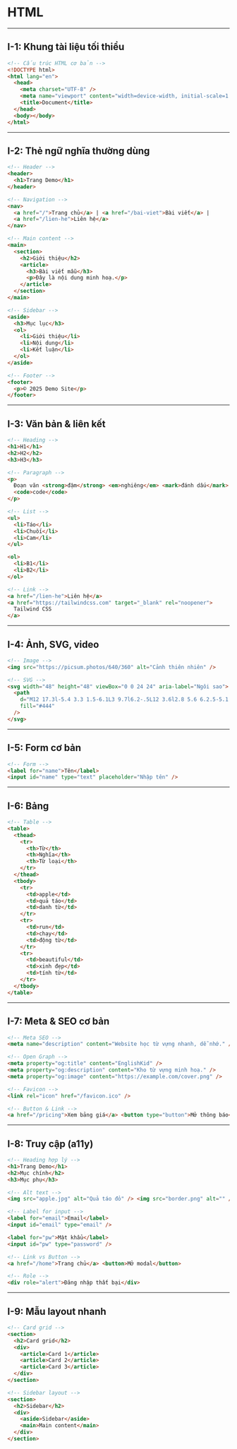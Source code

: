 # HTML

---

## I-1: Khung tài liệu tối thiểu

```html
<!-- Cấu trúc HTML cơ bản -->
<!DOCTYPE html>
<html lang="en">
  <head>
    <meta charset="UTF-8" />
    <meta name="viewport" content="width=device-width, initial-scale=1.0" />
    <title>Document</title>
  </head>
  <body></body>
</html>
```

---

## I-2: Thẻ ngữ nghĩa thường dùng

```html
<!-- Header -->
<header>
  <h1>Trang Demo</h1>
</header>
```

```html
<!-- Navigation -->
<nav>
  <a href="/">Trang chủ</a> | <a href="/bai-viet">Bài viết</a> |
  <a href="/lien-he">Liên hệ</a>
</nav>
```

```html
<!-- Main content -->
<main>
  <section>
    <h2>Giới thiệu</h2>
    <article>
      <h3>Bài viết mẫu</h3>
      <p>Đây là nội dung minh hoạ.</p>
    </article>
  </section>
</main>
```

```html
<!-- Sidebar -->
<aside>
  <h3>Mục lục</h3>
  <ol>
    <li>Giới thiệu</li>
    <li>Nội dung</li>
    <li>Kết luận</li>
  </ol>
</aside>
```

```html
<!-- Footer -->
<footer>
  <p>© 2025 Demo Site</p>
</footer>
```

---

## I-3: Văn bản & liên kết

```html
<!-- Heading -->
<h1>H1</h1>
<h2>H2</h2>
<h3>H3</h3>
```

```html
<!-- Paragraph -->
<p>
  Đoạn văn <strong>đậm</strong> <em>nghiêng</em> <mark>đánh dấu</mark>
  <code>code</code>
</p>
```

```html
<!-- List -->
<ul>
  <li>Táo</li>
  <li>Chuối</li>
  <li>Cam</li>
</ul>

<ol>
  <li>B1</li>
  <li>B2</li>
</ol>
```

```html
<!-- Link -->
<a href="/lien-he">Liên hệ</a>
<a href="https://tailwindcss.com" target="_blank" rel="noopener">
  Tailwind CSS
</a>
```

---

## I-4: Ảnh, SVG, video

```html
<!-- Image -->
<img src="https://picsum.photos/640/360" alt="Cảnh thiên nhiên" />
```

```html
<!-- SVG -->
<svg width="48" height="48" viewBox="0 0 24 24" aria-label="Ngôi sao">
  <path
    d="M12 17.3l-5.4 3.3 1.5-6.1L3 9.7l6.2-.5L12 3.6l2.8 5.6 6.2.5-5.1 4.8 1.5 6.1z"
    fill="#444"
  />
</svg>
```

---

## I-5: Form cơ bản

```html
<!-- Form -->
<label for="name">Tên</label>
<input id="name" type="text" placeholder="Nhập tên" />
```

---

## I-6: Bảng

```html
<!-- Table -->
<table>
  <thead>
    <tr>
      <th>Từ</th>
      <th>Nghĩa</th>
      <th>Từ loại</th>
    </tr>
  </thead>
  <tbody>
    <tr>
      <td>apple</td>
      <td>quả táo</td>
      <td>danh từ</td>
    </tr>
    <tr>
      <td>run</td>
      <td>chạy</td>
      <td>động từ</td>
    </tr>
    <tr>
      <td>beautiful</td>
      <td>xinh đẹp</td>
      <td>tính từ</td>
    </tr>
  </tbody>
</table>
```

---

## I-7: Meta & SEO cơ bản

```html
<!-- Meta SEO -->
<meta name="description" content="Website học từ vựng nhanh, dễ nhớ." />
```

```html
<!-- Open Graph -->
<meta property="og:title" content="EnglishKid" />
<meta property="og:description" content="Kho từ vựng minh hoạ." />
<meta property="og:image" content="https://example.com/cover.png" />
```

```html
<!-- Favicon -->
<link rel="icon" href="/favicon.ico" />
```

```html
<!-- Button & Link -->
<a href="/pricing">Xem bảng giá</a> <button type="button">Mở thông báo</button>
```

---

## I-8: Truy cập (a11y)

```html
<!-- Heading hợp lý -->
<h1>Trang Demo</h1>
<h2>Mục chính</h2>
<h3>Mục phụ</h3>
```

```html
<!-- Alt text -->
<img src="apple.jpg" alt="Quả táo đỏ" /> <img src="border.png" alt="" />
```

```html
<!-- Label for input -->
<label for="email">Email</label>
<input id="email" type="email" />

<label for="pw">Mật khẩu</label>
<input id="pw" type="password" />
```

```html
<!-- Link vs Button -->
<a href="/home">Trang chủ</a> <button>Mở modal</button>
```

```html
<!-- Role -->
<div role="alert">Đăng nhập thất bại</div>
```

---

## I-9: Mẫu layout nhanh

```html
<!-- Card grid -->
<section>
  <h2>Card grid</h2>
  <div>
    <article>Card 1</article>
    <article>Card 2</article>
    <article>Card 3</article>
  </div>
</section>
```

```html
<!-- Sidebar layout -->
<section>
  <h2>Sidebar</h2>
  <div>
    <aside>Sidebar</aside>
    <main>Main content</main>
  </div>
</section>
```
